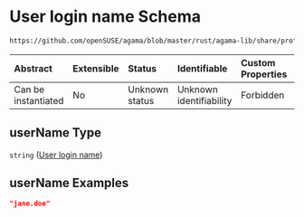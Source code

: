 # User login name Schema

```txt
https://github.com/openSUSE/agama/blob/master/rust/agama-lib/share/profile.schema.json#/properties/user/properties/userName
```



| Abstract            | Extensible | Status         | Identifiable            | Custom Properties | Additional Properties | Access Restrictions | Defined In                                                          |
| :------------------ | :--------- | :------------- | :---------------------- | :---------------- | :-------------------- | :------------------ | :------------------------------------------------------------------ |
| Can be instantiated | No         | Unknown status | Unknown identifiability | Forbidden         | Allowed               | none                | [profile.schema.json\*](profile.schema.json "open original schema") |

## userName Type

`string` ([User login name](profile-properties-first-user-settings-properties-user-login-name.md))

## userName Examples

```json
"jane.doe"
```

